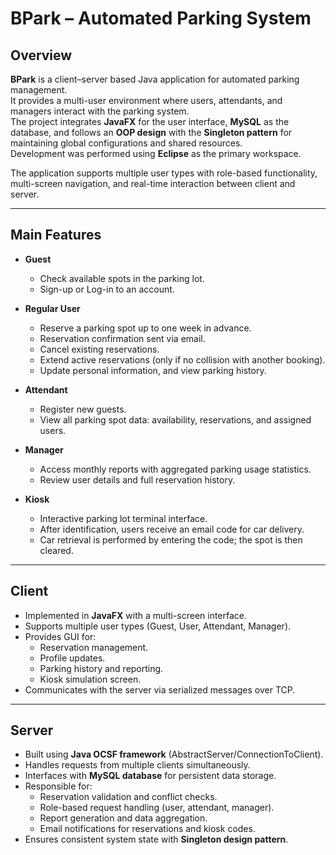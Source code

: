 # BPark – Automated Parking System  

## Overview  
**BPark** is a client–server based Java application for automated parking management.  
It provides a multi-user environment where users, attendants, and managers interact with the parking system.  
The project integrates **JavaFX** for the user interface, **MySQL** as the database, and follows an **OOP design** with the **Singleton pattern** for maintaining global configurations and shared resources.  
Development was performed using **Eclipse** as the primary workspace.  

The application supports multiple user types with role-based functionality, multi-screen navigation, and real-time interaction between client and server.  

---

## Main Features  
- **Guest**
  - Check available spots in the parking lot. 
  - Sign-up or Log-in to an account.  

- **Regular User**
  - Reserve a parking spot up to one week in advance.  
  - Reservation confirmation sent via email.  
  - Cancel existing reservations.  
  - Extend active reservations (only if no collision with another booking).
  - Update personal information, and view parking history.

- **Attendant**
  - Register new guests.  
  - View all parking spot data: availability, reservations, and assigned users.  

- **Manager**
  - Access monthly reports with aggregated parking usage statistics.  
  - Review user details and full reservation history.  

- **Kiosk**
  - Interactive parking lot terminal interface.  
  - After identification, users receive an email code for car delivery.  
  - Car retrieval is performed by entering the code; the spot is then cleared.  

---

## Client  
- Implemented in **JavaFX** with a multi-screen interface.  
- Supports multiple user types (Guest, User, Attendant, Manager).  
- Provides GUI for:  
  - Reservation management.  
  - Profile updates.  
  - Parking history and reporting.  
  - Kiosk simulation screen.  
- Communicates with the server via serialized messages over TCP.  

---

## Server  
- Built using **Java OCSF framework** (AbstractServer/ConnectionToClient).  
- Handles requests from multiple clients simultaneously.  
- Interfaces with **MySQL database** for persistent data storage.  
- Responsible for:  
  - Reservation validation and conflict checks.  
  - Role-based request handling (user, attendant, manager).  
  - Report generation and data aggregation.  
  - Email notifications for reservations and kiosk codes.  
- Ensures consistent system state with **Singleton design pattern**.  
